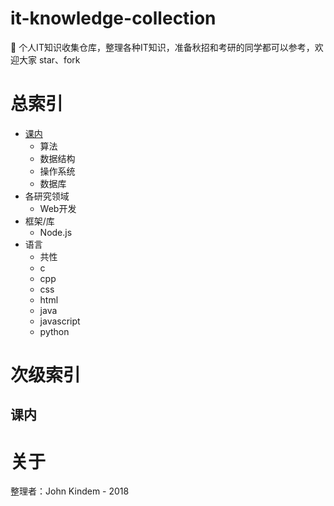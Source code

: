 # it-knowledge-collection
🍔 个人IT知识收集仓库，整理各种IT知识，准备秋招和考研的同学都可以参考，欢迎大家 star、fork

# 总索引
* [课内](#课内)
  * 算法
  * 数据结构
  * 操作系统
  * 数据库
* 各研究领域
  * Web开发
* 框架/库
  * Node.js
* 语言
  * 共性
  * c
  * cpp
  * css
  * html
  * java
  * javascript
  * python

# 次级索引
## 课内

# 关于
整理者：John Kindem - 2018
